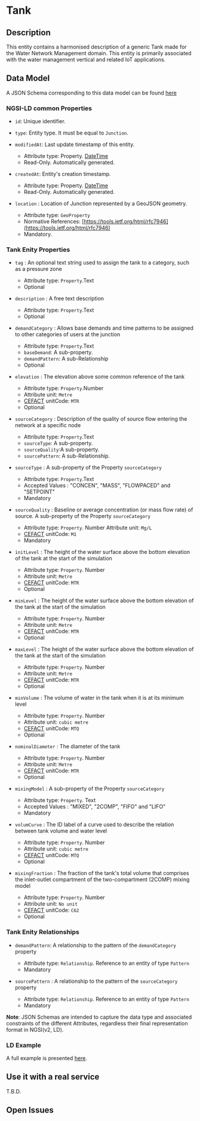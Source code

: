 # Tank

## Description
This entity contains a harmonised description of a generic Tank made for the Water Network Management domain. This entity is primarily associated with the water management vertical and related IoT applications.

## Data Model

A JSON Schema corresponding to this data model can be found [here](../schema.json)

### NGSI-LD common Properties
-   `id`: Unique identifier.

-   `type`: Entity type. It must be equal to `Junction`.

-   `modifiedAt`: Last update timestamp of this
    entity.

    -   Attribute type: Property. [DateTime](https://schema.org/DateTime)
    -   Read-Only. Automatically generated.

-   `createdAt`: Entity's creation timestamp.

    -   Attribute type: Property. [DateTime](https://schema.org/DateTime)
    -   Read-Only. Automatically generated.

-   `location` : Location of Junction represented by a GeoJSON geometry.

    -   Attribute type: `GeoProperty`
    -   Normative References:
        [https://tools.ietf.org/html/rfc7946](https://tools.ietf.org/html/rfc7946)
    -   Mandatory.


### Tank Enity Properties

-   `tag` : An optional text string used to assign the tank to a category, such as a pressure zone
    -   Attribute type: `Property`.Text
    -   Optional

-   `description` : A free text description
    -   Attribute type: `Property`.Text
    -   Optional
-   `demandCategory` : Allows base demands and time patterns to be assigned to other categories of users at the junction
    -   Attribute type: `Property`.Text
    -   `baseDemand`: A sub-property.
    -   `demandPattern`: A sub-Relationship
    -   Optional

-   `elevation` : The elevation above some common reference of the tank
    -   Attribute type: `Property`.Number
    -   Attribute unit: `Metre`
    -   [CEFACT](https://www.unece.org/cefact.html) unitCode: `MTR`
    -   Optional

-   `sourceCategory` : Description of the quality of source flow entering the network at a specific node
    -   Attribute type: `Property`.Text
    -   `sourceType`: A sub-property.
    -   `sourceQuality`:A sub-property.
    -   `sourcePattern`: A sub-Relationship.

-   `sourceType` : A sub-property of the Property `sourceCategory`
    -   Attribute type: `Property`.Text
    -   Accepted Values : "CONCEN", "MASS", "FLOWPACED" and "SETPOINT"
    -   Mandatory

-   `sourceQuality` : Baseline or average concentration (or mass flow rate) of source. A sub-property of the Property `sourceCategory`
    -   Attribute type: `Property`. Number
    Attribute unit: `Mg/L`
    -   [CEFACT](https://www.unece.org/cefact.html) unitCode: `M1`
    -   Mandatory

-   `initLevel` : The height of the water surface above the bottom elevation of the tank at the start of the simulation
    -   Attribute type: `Property`. Number
    -   Attribute unit: `Metre`
    -   [CEFACT](https://www.unece.org/cefact.html) unitCode: `MTR`
    -   Optional

-   `minLevel` : The height of the water surface above the bottom elevation of the tank at the start of the simulation
    -   Attribute type: `Property`. Number
    -   Attribute unit: `Metre`
    -   [CEFACT](https://www.unece.org/cefact.html) unitCode: `MTR`
    -   Optional

-   `maxLevel` : The height of the water surface above the bottom elevation of the tank at the start of the simulation
    -   Attribute type: `Property`. Number
    -   Attribute unit: `Metre`
    -   [CEFACT](https://www.unece.org/cefact.html) unitCode: `MTR`
    -   Optional

-   `minVolume` : The volume of water in the tank when it is at its minimum level
    -   Attribute type: `Property`. Number
    -   Attribute unit: `cubic metre`
    -   [CEFACT](https://www.unece.org/cefact.html) unitCode: `MTQ`
    -   Optional

-   `nominalDiameter` : The diameter of the tank
    -   Attribute type: `Property`. Number
    -   Attribute unit: `Metre`
    -   [CEFACT](https://www.unece.org/cefact.html) unitCode: `MTR`
    -   Optional

-   `mixingModel` : A sub-property of the Property `sourceCategory`
    -   Attribute type: `Property`. Text
    -   Accepted Values :  "MIXED", "2COMP", "FIFO" and "LIFO"
    -   Mandatory

-   `volumCurve` : The ID label of a curve used to describe the relation between tank volume and water level
    -   Attribute type: `Property`. Number
    -   Attribute unit: `cubic metre`
    -   [CEFACT](https://www.unece.org/cefact.html) unitCode: `MTQ`
    -   Optional

-   `mixingFraction` : The fraction of the tank's total volume that comprises the inlet-outlet compartment of the two-compartment (2COMP) mixing model
    -   Attribute type: `Property`. Number
    -   Attribute unit: `No unit`
    -   [CEFACT](https://www.unece.org/cefact.html) unitCode: `C62`
    -   Optional

### Tank Enity Relationships

-   `demandPattern`: A relationship to the pattern of the `demandCategory` property
    -   Attribute type: `Relationship`. Reference to an entity of type `Pattern`
    -   Mandatory

-   `sourcePattern` : A relationship to the pattern of the `sourceCategory` property
    -   Attribute type: `Relationship`. Reference to an entity of type `Pattern`
    -   Mandatory

**Note**: JSON Schemas are intended to capture the data type and associated
constraints of the different Attributes, regardless their final representation
format in NGSI(v2, LD).

### LD Example

A full example is presented [here](../example-normalized-ld.jsonld).

## Use it with a real service

T.B.D.

## Open Issues

